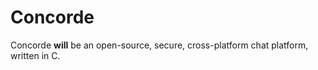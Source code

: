 # Concorde

Concorde **will** be an open-source, secure, cross-platform chat platform, written in C.

 
